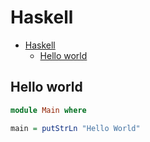 # Haskell

<!--ts-->
   * [Haskell](hasekll.md#haskell)
      * [Hello world](hasekll.md#hello-world)

<!-- Added by: runner, at: Tue Apr 13 09:30:33 UTC 2021 -->

<!--te-->

## Hello world
```haskell
module Main where

main = putStrLn "Hello World"
```
